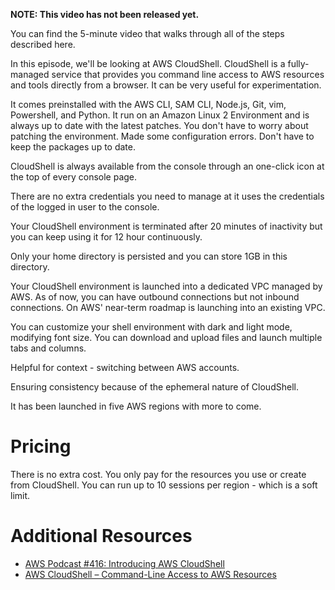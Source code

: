 **NOTE: This video has not been released yet.**

You can find the 5-minute video that walks through all of the steps described here. 

In this episode, we'll be looking at AWS CloudShell. CloudShell is a fully-managed service that provides you command line access to AWS resources and tools directly from a browser. It can be very useful for experimentation. 


It comes preinstalled with the AWS CLI, SAM CLI, Node.js, Git, vim, Powershell, and Python. It run on an Amazon Linux 2 Environment and is always up to date with the latest patches. You don't have to worry about patching the environment. Made some configuration errors. Don't have to keep the packages up to date. 

CloudShell is always available from the console through an one-click icon at the top of every console page. 

There are no extra credentials you need to manage at it uses the credentials of the logged in user to the console.

Your CloudShell environment is terminated after 20 minutes of inactivity but you can keep using it for 12 hour continuously.

Only your home directory is persisted and you can store 1GB in this directory.

Your CloudShell environment is launched into a dedicated VPC managed by AWS. As of now, you can have outbound connections but not inbound connections. On AWS' near-term roadmap is launching into an existing VPC.
 
You can customize your shell environment with dark and light mode, modifying font size. You can download and upload files and launch multiple tabs and columns.

Helpful for context - switching between AWS accounts.

Ensuring consistency because of the ephemeral nature of CloudShell.

It has been launched in five AWS regions with more to come. 

# Pricing
There is no extra cost. You only pay for the resources you use or create from CloudShell. You can run up to 10 sessions per region - which is a soft limit.

# Additional Resources

* [AWS Podcast #416: Introducing AWS CloudShell](https://aws.amazon.com/podcasts/416-introducing-aws-cloudshell/)
* [AWS CloudShell – Command-Line Access to AWS Resources](https://aws.amazon.com/blogs/aws/aws-cloudshell-command-line-access-to-aws-resources/)
